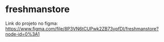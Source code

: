 # freshmanstore

Link do projeto no figma: https://www.figma.com/file/8P3VN6tCUPwk2ZB73vpfDI/freshmanstore?node-id=0%3A1
